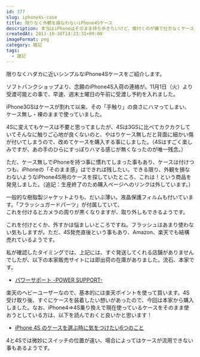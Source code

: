 ```yaml
---
id: 377
slug: iphone4s-case
title: 限りなく外観を損なわないiPhone4Sケース
description: 本当はiPhoneはそのまま持ち歩きたいけど、傷付くのが嫌で仕方なくケースをつけている方への耳寄り情報です。
createdAt: 2011-10-30T14:23:31+09:00
imageFormat: png
category: 雑記
tags:
  - 雑記
---
```


限りなくハダカに近いシンプルなiPhone4Sケースをご紹介します。

ソフトバンクショップより、念願のiPhone4S入荷の連絡が。11月1日（火）より受渡可能との事で、早速、週末土曜日の午前に受渡し予約を入れました。

iPhone3GSはケースが割れて以来、その「手触り」の良さにハマってしまい、ケース無し・裸のままで使っていました。

4Sに変えてもケースは不要と思ってましたが、4Sは3GSに比べてカクカクしていてそんなに触りご心地が良くないのと、やはりケース無しだと背面に細かい傷が付いてしまうので、改めてケースを購入する事にしました。（4Sはすごく楽しみですが、あの手のひらにすっぽりハマる感じが無くなったのが唯一残念。）

ただ、ケース無しでiPhoneを持つ事に慣れてしまった事もあり、ケースは付けつつも、iPhoneの「そのまま感」はできれば残したい。できる限り、外観を損なわないようなiPhone4S用のケースを探していたところ、これは！という商品を発見しました。（追記：生産終了のため購入ページへのリンクは外しています。）

<app-capture-image article-id="377" img-file-name="61QzqxLnqXL._AC_SX679_.jpg" caption="POWERSUPPORT　エアージャケットセット for iPhone4S/4 （クリア）"></app-capture-image>

一般的な樹脂製ジャケットよりも、だいぶ薄い。液晶保護フィルムも付いています。「フラッシュガードパーツ」が付属していて、  
これを付けるとカメラの周りが黒くなりますが、取り外しもできるようです。

これを付けとくか、外すかは悩ましいところですね。フラッシュはあまり使わない気もしますが。ただ、4S発売直後という事もあり、Amazon、楽天でも結構売れているようです。

私が確認したタイミングでは、上記には、すぐ発送してくれる店舗がありませんでしたが、以下の本家販売サイトには即出荷の在庫がありました。流石、本家です。

* <a href="http://www.pawasapo.co.jp/" target="_blank" rel="noopener">パワーサポート -POWER SUPPORT-</a>

楽天のヘビーユーザーなので、基本的には楽天ポイントを使って買います。4S受け取り後、すぐにケースを装着したい想いがあったので、今回は本家から購入しました。なお、iPhone4⇒4S乗り換えで現在使っているケースをそのまま使おうとしている方は、以下を読んでおくと良いかと思います！

* <a href="http://www.appbank.net/2011/10/21/iphone-news/316520.php" target="_blank" rel="noopener">iPhone 4S のケースを選ぶ時に気をつけたい6つのこと</a>

4と4Sでは微妙にスイッチの位置が違い、場合によってはケースが流用できない事もあるようです。
